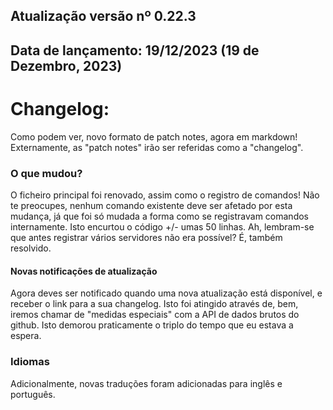 ## Atualização versão nº 0.22.3
 ## Data de lançamento: 19/12/2023 (19 de Dezembro, 2023)

# Changelog:

Como podem ver, novo formato de patch notes, agora em markdown! Externamente, as "patch notes" irão ser referidas como a "changelog".

### O que mudou?

O ficheiro principal foi renovado, assim como o registro de comandos! Não te preocupes, nenhum comando existente deve ser afetado por esta mudança, já que foi só mudada a forma como se registravam comandos internamente. Isto encurtou o código +/- umas 50 linhas. Ah, lembram-se que antes registrar vários servidores não era possível? É, também resolvido.

#### Novas notificações de atualização

Agora deves ser notificado quando uma nova atualização está disponível, e receber o link para a sua changelog.
Isto foi atingido através de, bem, iremos chamar de "medidas especiais" com a API de dados brutos do github. Isto demorou praticamente o triplo do tempo que eu estava a espera. 

### Idiomas

Adicionalmente, novas traduções foram adicionadas para inglês e português.